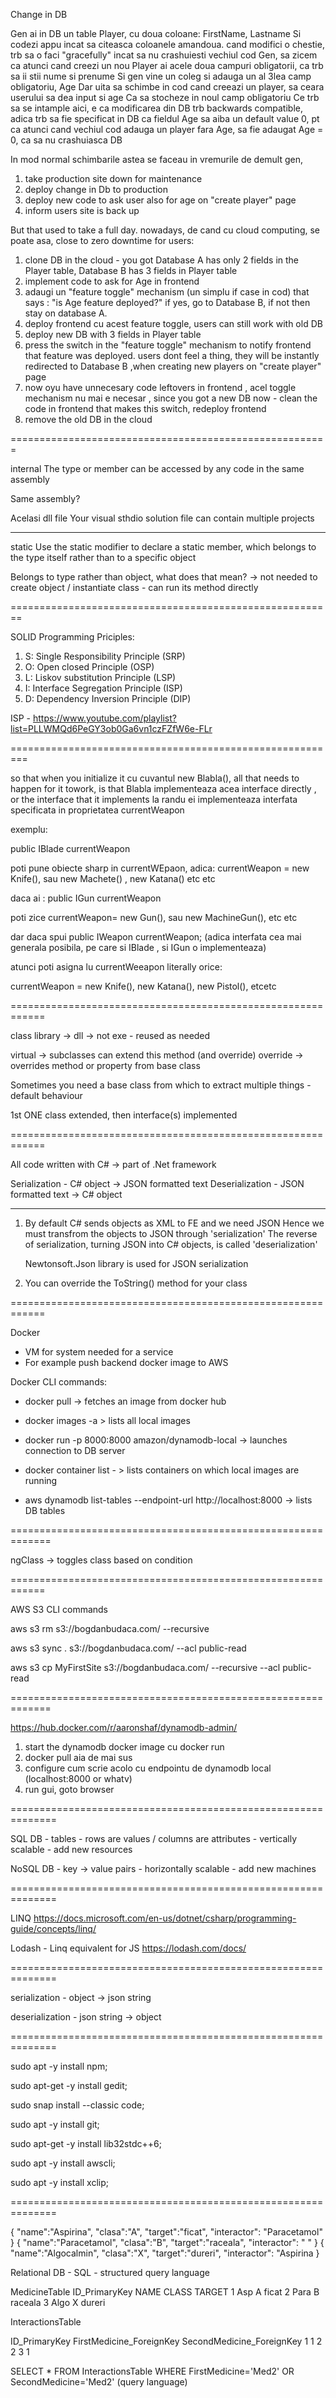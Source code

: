 Change in DB

Gen ai in DB un table Player, cu doua coloane: FirstName, Lastname
Si codezi appu incat sa citeasca coloanele amandoua. cand modifici o chestie, trb sa o faci "gracefully" incat sa nu crashuiesti vechiul cod
Gen, sa zicem ca atunci cand creezi un nou Player ai acele doua campuri obligatorii, ca trb sa ii stii nume si prenume
Si gen vine un coleg si adauga un al 3lea camp obligatoriu, Age
Dar uita sa schimbe in cod cand creeazi un player, sa ceara userului sa dea input si age
Ca sa stocheze in noul camp obligatoriu
Ce trb sa se intample aici, e ca modificarea din DB trb backwards compatible, adica trb sa fie specificat in DB ca fieldul Age sa aiba un default value 0, pt ca atunci cand vechiul cod adauga un player fara Age, sa fie adaugat Age = 0, ca sa nu crashuiasca DB

In mod normal schimbarile astea se faceau in vremurile de demult gen, 
1) take production site down for maintenance 
2) deploy change in Db to production
3) deploy new code to ask user also for age on "create player" page
4) inform users site is back up

But that used to take a full day. nowadays, de cand cu cloud computing, se poate asa, close to zero downtime for users: 

1) clone DB in the cloud - you got Database A has only 2 fields in the Player table, Database B has 3 fields in Player table
2) implement code to ask for Age in frontend
3) adaugi un "feature toggle" mechanism (un simplu if case in cod) that says : "is Age feature deployed?" if yes, go to Database B, if not then stay on database A. 
4) deploy frontend cu acest feature toggle, users can still work with old DB
5) deploy new DB with 3 fields in Player table
6) press the switch in the "feature toggle" mechanism to notify frontend that feature was deployed. users dont feel a thing, they will be instantly redirected to Database B ,when creating new players on "create player" page
7) now oyu have unnecesary code leftovers in frontend , acel toggle mechanism nu mai e necesar , since you got a new DB now - clean the code in frontend that makes this switch, redeploy frontend
8) remove the old DB in the cloud

=======================================================

internal
The type or member can be accessed by any code in the same assembly

Same assembly?

Acelasi dll file
Your visual sthdio solution file can contain multiple projects

------

static
Use the static modifier to declare a static member, which belongs to the type itself rather than to a specific object

Belongs to type rather than object, what does that mean? -> not needed to create object / instantiate class - can run its method directly


========================================================

SOLID Programming Priciples:

1. S: Single Responsibility Principle (SRP)
2. O: Open closed Principle (OSP)
3. L: Liskov substitution Principle (LSP)
4. I: Interface Segregation Principle (ISP)
5. D: Dependency Inversion Principle (DIP)

ISP - https://www.youtube.com/playlist?list=PLLWMQd6PeGY3ob0Ga6vn1czFZfW6e-FLr

=========================================================

so that when you initialize it cu cuvantul new Blabla(), all that needs to happen for it towork, is that Blabla implementeaza acea interface directly , or the interface that it implements la randu ei implementeaza interfata specificata in proprietatea currentWeapon

exemplu:

public IBlade currentWeapon

poti pune obiecte sharp in currentWEpaon, adica: currentWeapon = new Knife(), sau new Machete() , new Katana() etc etc

daca ai :
public IGun currentWeapon

poti zice currentWeapon= new Gun(), sau new MachineGun(), etc etc

dar daca spui 
public IWeapon currentWeapon; (adica interfata cea mai generala posibila, pe care si IBlade , si IGun o implementeaza)

atunci poti asigna lu currentWeeapon literally orice:

currentWeapon = new Knife(), new Katana(), new Pistol(), etcetc

============================================================

class library -> dll -> not exe - reused as needed

virtual -> subclasses can extend this method (and override)
override -> overrides method or property from base class

Sometimes you need a base class from which to extract multiple things - default behaviour

1st ONE class extended, then interface(s) implemented

============================================================

All code written with C# -> part of .Net framework

Serialization - C# object -> JSON formatted text
Deserialization - JSON formatted text -> C# object

-----------------------------------------------------------
1. By default C# sends objects as XML to FE and we need JSON
	Hence we must transfrom the objects to JSON through 'serialization'
	The reverse of serialization, turning JSON into C# objects, is called 'deserialization'

	Newtonsoft.Json library is used for JSON serialization

2. You can override the ToString() method for your class

============================================================

Docker 

- VM for system needed for a service
- For example push backend docker image to AWS

Docker CLI commands:

- docker pull -> fetches an image from docker hub
- docker images -a > lists all local images
- docker run -p 8000:8000 amazon/dynamodb-local -> launches connection to DB server
- docker container list - > lists containers on which local images are running

- aws dynamodb list-tables --endpoint-url http://localhost:8000 -> lists DB tables

=============================================================

ngClass -> toggles class based on condition

============================================================

AWS S3 CLI commands

aws s3 rm s3://bogdanbudaca.com/ --recursive

aws s3 sync . s3://bogdanbudaca.com/ --acl public-read

aws s3 cp MyFirstSite s3://bogdanbudaca.com/ --recursive --acl public-read

=============================================================

https://hub.docker.com/r/aaronshaf/dynamodb-admin/

1) start the dynamodb docker image cu docker run
2) docker pull aia de mai sus
3) configure cum scrie acolo cu endpointu de dynamodb local (localhost:8000 or whatv)
4) run gui, goto browser

==============================================================

SQL DB
	- tables - rows are values / columns are attributes
	- vertically scalable - add new resources

NoSQL DB
	- key -> value pairs
	- horizontally scalable - add new machines
	
==============================================================

LINQ
https://docs.microsoft.com/en-us/dotnet/csharp/programming-guide/concepts/linq/	

Lodash - Linq equivalent for JS
https://lodash.com/docs/

==============================================================

serialization - object -> json string

deserialization - json string -> object

==============================================================

sudo apt -y install npm;

sudo apt-get -y install gedit;

sudo snap install --classic code;

sudo apt -y install git;

sudo apt-get -y install lib32stdc++6;

sudo apt -y install awscli;

sudo apt -y install xclip;

==============================================================

{ "name":"Aspirina", "clasa":"A", "target":"ficat", "interactor": "Paracetamol" }
{ "name":"Paracetamol", "clasa":"B", "target":"raceala", "interactor": " " }
{ "name":"Algocalmin", "clasa":"X", "target":"dureri", "interactor": "Aspirina }


Relational DB - SQL - structured query language

MedicineTable
ID_PrimaryKey	NAME     CLASS     TARGET
1				Asp			A		ficat
2				Para		B		raceala
3				Algo		X		dureri

InteractionsTable

ID_PrimaryKey	FirstMedicine_ForeignKey	SecondMedicine_ForeignKey
1					1							2
2					3							1

SELECT * FROM InteractionsTable WHERE FirstMedicine='Med2' OR SecondMedicine='Med2' (query language)
